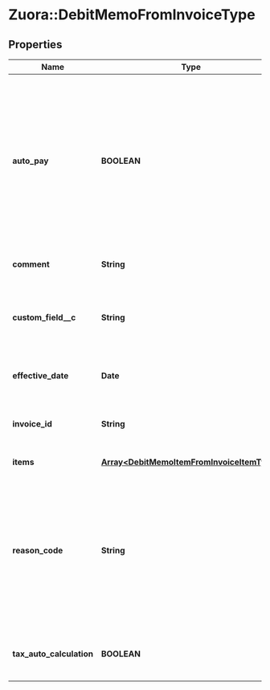 # Zuora::DebitMemoFromInvoiceType

## Properties
Name | Type | Description | Notes
------------ | ------------- | ------------- | -------------
**auto_pay** | **BOOLEAN** | Whether debit memos are automatically picked up for processing in the corresponding payment run.   By default, debit memos are automatically picked up for processing in the corresponding payment run.  | [optional] 
**comment** | **String** | Comments about the debit memo.   | [optional] 
**custom_field__c** | **String** | Any custom fields defined for this object. The custom field name is case-sensitive.  | [optional] 
**effective_date** | **Date** | The date when the debit memo takes effect.  | [optional] 
**invoice_id** | **String** | The ID of the invoice that the debit memo is created from.  | [optional] 
**items** | [**Array&lt;DebitMemoItemFromInvoiceItemType&gt;**](DebitMemoItemFromInvoiceItemType.md) | Container for items.  | [optional] 
**reason_code** | **String** | A code identifying the reason for the transaction. The value must be an existing reason code or empty. If you do not specify a value, Zuora uses the default reason code.  | [optional] 
**tax_auto_calculation** | **BOOLEAN** | Whether to automatically calculate taxes in the debit memo.  | [optional] [default to true]


